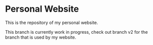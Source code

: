 # Personal Website

This is the repository of my personal website.

This branch is currently work in progress, check out branch v2 for the branch that is used by my website.
